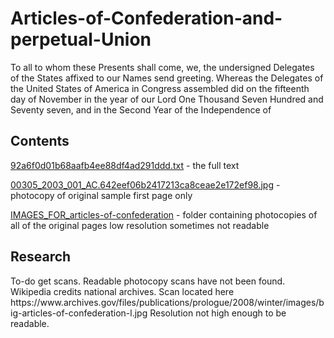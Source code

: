 # Articles-of-Confederation-and-perpetual-Union

To all to whom these Presents shall come, we, the undersigned Delegates of the States affixed to our Names send greeting. Whereas the Delegates of the United States of America in Congress assembled did on the fifteenth day of November in the year of our Lord One Thousand Seven Hundred and Seventy seven, and in the Second Year of the Independence of

## Contents

[92a6f0d01b68aafb4ee88df4ad291ddd.txt](https://github.com/freedom-foundation/Articles-of-Confederation-and-perpetual-Union/blob/main/92a6f0d01b68aafb4ee88df4ad291ddd.txt) - the full text

[00305_2003_001_AC.642eef06b2417213ca8ceae2e172ef98.jpg](https://github.com/freedom-foundation/Articles-of-Confederation-and-perpetual-Union/blob/main/00305_2003_001_AC.642eef06b2417213ca8ceae2e172ef98.jpg) - photocopy of original sample first page only

[IMAGES_FOR_articles-of-confederation](https://github.com/freedom-foundation/Articles-of-Confederation-and-perpetual-Union/tree/main/IMAGES_FOR_articles-of-confederation) - folder containing photocopies of all of the original pages low resolution sometimes not readable 

<h2>Research</h2>
To-do get scans. Readable photocopy scans have not been found. Wikipedia credits national archives. Scan located here https://www.archives.gov/files/publications/prologue/2008/winter/images/big-articles-of-confederation-l.jpg Resolution not high enough to be readable. 
